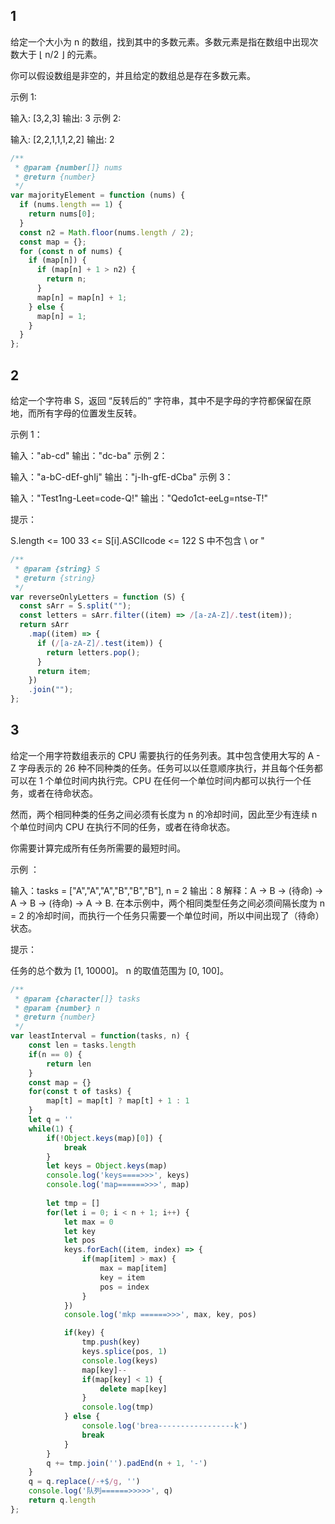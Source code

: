 ## 1

给定一个大小为 n 的数组，找到其中的多数元素。多数元素是指在数组中出现次数大于 ⌊ n/2 ⌋ 的元素。

你可以假设数组是非空的，并且给定的数组总是存在多数元素。

示例 1:

输入: [3,2,3]
输出: 3
示例 2:

输入: [2,2,1,1,1,2,2]
输出: 2

```js
/**
 * @param {number[]} nums
 * @return {number}
 */
var majorityElement = function (nums) {
  if (nums.length == 1) {
    return nums[0];
  }
  const n2 = Math.floor(nums.length / 2);
  const map = {};
  for (const n of nums) {
    if (map[n]) {
      if (map[n] + 1 > n2) {
        return n;
      }
      map[n] = map[n] + 1;
    } else {
      map[n] = 1;
    }
  }
};
```

## 2

给定一个字符串 S，返回 “反转后的” 字符串，其中不是字母的字符都保留在原地，而所有字母的位置发生反转。

示例 1：

输入："ab-cd"
输出："dc-ba"
示例 2：

输入："a-bC-dEf-ghIj"
输出："j-Ih-gfE-dCba"
示例 3：

输入："Test1ng-Leet=code-Q!"
输出："Qedo1ct-eeLg=ntse-T!"

提示：

S.length <= 100
33 <= S[i].ASCIIcode <= 122
S 中不包含 \ or "

```js
/**
 * @param {string} S
 * @return {string}
 */
var reverseOnlyLetters = function (S) {
  const sArr = S.split("");
  const letters = sArr.filter((item) => /[a-zA-Z]/.test(item));
  return sArr
    .map((item) => {
      if (/[a-zA-Z]/.test(item)) {
        return letters.pop();
      }
      return item;
    })
    .join("");
};
```

## 3

给定一个用字符数组表示的 CPU 需要执行的任务列表。其中包含使用大写的 A - Z 字母表示的 26 种不同种类的任务。任务可以以任意顺序执行，并且每个任务都可以在 1 个单位时间内执行完。CPU 在任何一个单位时间内都可以执行一个任务，或者在待命状态。

然而，两个相同种类的任务之间必须有长度为 n 的冷却时间，因此至少有连续 n 个单位时间内 CPU 在执行不同的任务，或者在待命状态。

你需要计算完成所有任务所需要的最短时间。

示例 ：

输入：tasks = ["A","A","A","B","B","B"], n = 2
输出：8
解释：A -> B -> (待命) -> A -> B -> (待命) -> A -> B.
在本示例中，两个相同类型任务之间必须间隔长度为 n = 2 的冷却时间，而执行一个任务只需要一个单位时间，所以中间出现了（待命）状态。

提示：

任务的总个数为 [1, 10000]。
n 的取值范围为 [0, 100]。

```js
/**
 * @param {character[]} tasks
 * @param {number} n
 * @return {number}
 */
var leastInterval = function(tasks, n) {
    const len = tasks.length
    if(n == 0) {
        return len
    }
    const map = {}
    for(const t of tasks) {
        map[t] = map[t] ? map[t] + 1 : 1
    }
    let q = ''
    while(1) {
        if(!Object.keys(map)[0]) {
            break
        }
        let keys = Object.keys(map)
        console.log('keys====>>>', keys)
        console.log('map======>>>', map)
        
        let tmp = []
        for(let i = 0; i < n + 1; i++) {
            let max = 0
            let key
            let pos
            keys.forEach((item, index) => {
                if(map[item] > max) {
                    max = map[item]
                    key = item
                    pos = index
                }
            })
            console.log('mkp ======>>>', max, key, pos)

            if(key) {
                tmp.push(key)
                keys.splice(pos, 1)
                console.log(keys)
                map[key]--
                if(map[key] < 1) {
                    delete map[key]
                }
                console.log(tmp)
            } else {
                console.log('brea-----------------k')
                break
            }
        }
        q += tmp.join('').padEnd(n + 1, '-')
    }
    q = q.replace(/-+$/g, '')
    console.log('队列======>>>>>', q)
    return q.length
};
```
